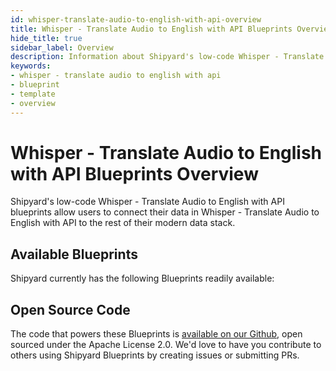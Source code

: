 ```yaml
---
id: whisper-translate-audio-to-english-with-api-overview
title: Whisper - Translate Audio to English with API Blueprints Overview
hide_title: true
sidebar_label: Overview
description: Information about Shipyard's low-code Whisper - Translate Audio to English with API templates.
keywords:
- whisper - translate audio to english with api
- blueprint
- template
- overview
---
```


# Whisper - Translate Audio to English with API Blueprints Overview

Shipyard's low-code Whisper - Translate Audio to English with API blueprints allow users to connect their data in Whisper - Translate Audio to English with API to the rest of their modern data stack.

## Available Blueprints
Shipyard currently has the following Blueprints readily available: 

## Open Source Code
The code that powers these Blueprints is [available on our Github](None), open sourced under the Apache License 2.0. We'd love to have you contribute to others using Shipyard Blueprints by creating issues or submitting PRs.
